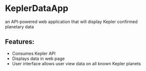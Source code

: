 # KeplerDataApp
an API-powered web application that will display Kepler confirmed planetary data


## Features:
* Consumes Kepler API
* Displays data in web page
* User interface allows user view data on all known Kepler planets


